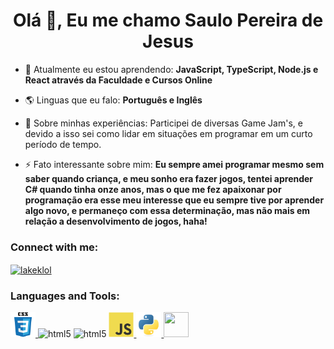 <h1 align="center">Olá 👋, Eu me chamo Saulo Pereira de Jesus</h1>

- 🌱 Atualmente eu estou aprendendo: **JavaScript, TypeScript, Node.js e React através da Faculdade e Cursos Online**

- 🌎 Linguas que eu falo: **Português e Inglês**

- 📄 Sobre minhas experiências: Participei de diversas Game Jam's, e devido a isso sei como lidar em situações em programar em um curto período de tempo.

- ⚡ Fato interessante sobre mim: **Eu sempre amei programar mesmo sem saber quando criança, e meu sonho era fazer jogos, tentei aprender C# quando tinha onze anos, mas o que me fez apaixonar por programação era esse meu interesse que eu sempre tive por aprender algo novo, e permaneço com essa determinação, mas não mais em relação a desenvolvimento de jogos, haha!**

<h3 align="left">Connect with me:</h3>
<p align="left">
<a href="https://www.instagram.com/saulo_pjesus/" target="blank"><img align="center" src="https://raw.githubusercontent.com/rahuldkjain/github-profile-readme-generator/master/src/images/icons/Social/instagram.svg" alt="lakeklol" height="30" width="40" /></a>

<h3 align="left">Languages and Tools:</h3>
<p align="left"> <a href="https://www.w3schools.com/css/" target="_blank" rel="noreferrer"> <img src="https://raw.githubusercontent.com/devicons/devicon/master/icons/css3/css3-original-wordmark.svg" alt="css3" width="40" height="40"/> </a> 
<img src="https://cdn.jsdelivr.net/gh/devicons/devicon@latest/icons/html5/html5-original-wordmark.svg" alt="html5" width="40" height="40"/>
<img src="https://cdn.jsdelivr.net/gh/devicons/devicon@latest/icons/csharp/csharp-original.svg" alt="html5" width="40" height="40" />
<a src="https://raw.githubusercontent.com/devicons/devicon/master/icons/html5/html5-original-wordmark.svg" alt="html5" width="40" height="40"/> </a> <a href="https://developer.mozilla.org/en-US/docs/Web/JavaScript" target="_blank" rel="noreferrer"> <img src="https://raw.githubusercontent.com/devicons/devicon/master/icons/javascript/javascript-original.svg" alt="javascript" width="40" height="40"/> </a> <a href="https://www.photoshop.com/en" target="_blank" rel="noreferrer"> <img src="https://raw.githubusercontent.com/devicons/devicon/master/icons/python/python-original.svg" alt="python" width="40" height="40"/> </a> <a href="https://unity.com/" target="_blank" rel="noreferrer"> 
  <img src="https://cdn.jsdelivr.net/gh/devicons/devicon@latest/icons/unity/unity-original.svg" width="40" height="40"/> </a> </p>
